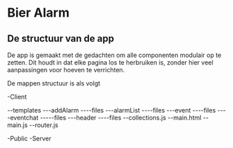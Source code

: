 # Bier Alarm

## De structuur van de app

De app is gemaakt met de gedachten om alle componenten modulair op te zetten. Dit houdt in dat elke pagina los te herbruiken is, zonder hier veel aanpassingen voor hoeven te verrichten.

De mappen structuur is als volgt

-Client

--templates
---addAlarm
----files
---alarmList
----files
---event
----files
----eventchat
-----files
---header
----files
--collections.js
--main.html
--main.js
--router.js

-Public
-Server
